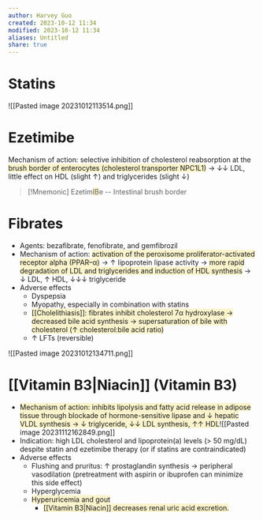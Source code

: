 ```yaml
---
author: Harvey Guo
created: 2023-10-12 11:34
modified: 2023-10-12 11:34
aliases: Untitled
share: true
---
```

# Statins
![[Pasted image 20231012113514.png]]
# Ezetimibe
Mechanism of action: selective inhibition of cholesterol reabsorption at the<span style="background:rgba(240, 200, 0, 0.2)"> brush border of enterocytes (cholesterol transporter NPC1L1)</span> → ↓↓ LDL, little effect on HDL (slight ↑) and triglycerides (slight ↓)
>[!Mnemonic] 
>Ezetim<span style="background:rgba(240, 200, 0, 0.2)">IB</span>e -- Intestinal brush border
# Fibrates
- Agents: bezafibrate, fenofibrate, and gemfibrozil
- Mechanism of action: <span style="background:rgba(240, 200, 0, 0.2)">activation of the peroxisome proliferator-activated receptor alpha (PPAR–α)</span> → ↑ lipoprotein lipase activity → <span style="background:rgba(240, 200, 0, 0.2)">more rapid degradation of LDL and triglycerides and induction of HDL synthesis</span> → ↓ LDL, ↑ HDL, ↓↓↓ triglyceride
- Adverse effects
	- Dyspepsia
	- Myopathy, especially in combination with statins 
	- <span style="background:rgba(240, 200, 0, 0.2)">[[Cholelithiasis]]: fibrates inhibit cholesterol 7α hydroxylase → decreased bile acid synthesis → supersaturation of bile with cholesterol (↑ cholesterol:bile acid ratio)</span>
	- ↑ LFTs (reversible)
 
![[Pasted image 20231012134711.png]]
# [[Vitamin B3|Niacin]] (Vitamin B3)
- <span style="background:rgba(240, 200, 0, 0.2)">Mechanism of action: inhibits lipolysis and fatty acid release in adipose tissue through blockade of hormone-sensitive lipase and ↓ hepatic VLDL synthesis → ↓ triglyceride, ↓↓ LDL synthesis, ↑↑ HDL</span>![[Pasted image 20231112162849.png]]
- Indication: high LDL cholesterol and lipoprotein(a) levels (> 50 mg/dL) despite statin and ezetimibe therapy (or if statins are contraindicated)
- Adverse effects
	- Flushing and pruritus: ↑ prostaglandin synthesis → peripheral vasodilation (pretreatment with aspirin or ibuprofen can minimize this side effect)
	- Hyperglycemia
	- <span style="background:rgba(240, 200, 0, 0.2)">Hyperuricemia and gout</span>
		- <span style="background:rgba(240, 200, 0, 0.2)">[[Vitamin B3|Niacin]] decreases renal uric acid excretion.</span>